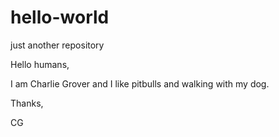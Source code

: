 # hello-world
just another repository

Hello humans,

I am Charlie Grover and I like pitbulls and walking with my dog.

Thanks,

CG
